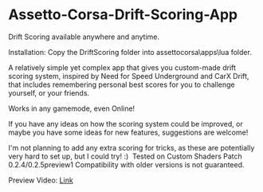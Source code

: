 # Assetto-Corsa-Drift-Scoring-App
 Drift Scoring available anywhere and anytime.

Installation: Copy the DriftScoring folder into assettocorsa\apps\lua folder.

A relatively simple yet complex app that gives you custom-made drift scoring system, inspired by Need for Speed Underground and CarX Drift, that includes remembering personal best scores for you to challenge yourself, or your friends.

Works in any gamemode, even Online!

If you have any ideas on how the scoring system could be improved, or maybe you have some ideas for new features, suggestions are welcome!

I'm not planning to add any extra scoring for tricks, as these are potentially very hard to set up, but I could try! :)​
​
Tested on Custom Shaders Patch 0.2.4/0.2.5preview1
Compatibility with older versions is not guaranteed.

Preview Video: [Link](https://youtu.be/8ehkigxZpM8?si=2U9Tz1DdfNLgwqod)
